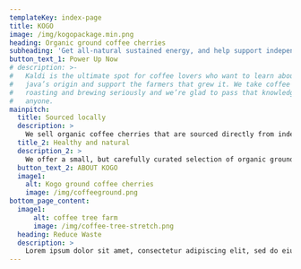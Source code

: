 ```yaml
---
templateKey: index-page
title: KOGO
image: /img/kogopackage.min.png
heading: Organic ground coffee cherries
subheading: 'Get all-natural sustained energy, and help support independent growers'
button_text_1: Power Up Now
# description: >-
#   Kaldi is the ultimate spot for coffee lovers who want to learn about their
#   java’s origin and support the farmers that grew it. We take coffee production,
#   roasting and brewing seriously and we’re glad to pass that knowledge to
#   anyone.
mainpitch:
  title: Sourced locally
  description: >
    We sell organic coffee cherries that are sourced directly from independent farmers and farm cooperatives. We’re proud to offer a product grown with great care for the environment and local communities. 
  title_2: Healthy and natural
  description_2: >
    We offer a small, but carefully curated selection of organic ground coffee cherries that are naturally sourced. Harness the power of brain-derived neurotropic fact with Kogo and fall in love with its effects.
  button_text_2: ABOUT KOGO
  image1:
    alt: Kogo ground coffee cherries
    image: /img/coffeeground.png
bottom_page_content:
  image1:
      alt: coffee tree farm
      image: /img/coffee-tree-stretch.png
  heading: Reduce Waste
  description: >
    Lorem ipsum dolor sit amet, consectetur adipiscing elit, sed do eiusmod tempor incididunt ut labore et dolore magna aliqua. Lorem ipsum dolor sit amet, consectetur adipiscing elit, sed do eiusmod tempor incididunt ut labore et dolore magna aliqua. Lorem ipsum dolor sit amet, consectetur adipiscing elit, sed do eiusmod tempor incididunt ut labore et dolore magna aliqua. Lorem ipsum dolor sit amet, consectetur adipiscing elit, sed do eiusmod tempor incididunt ut labore et dolore magna aliqua. 
---
```

